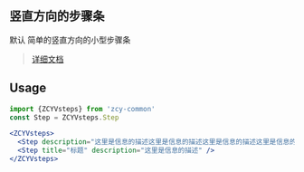 ## 竖直方向的步骤条
默认 简单的竖直方向的小型步骤条
> [详细文档](http://1x.ant.design/components/steps/)

## Usage
```jsx
import {ZCYVsteps} from 'zcy-common'
const Step = ZCYVsteps.Step

<ZCYVsteps>
  <Step description="这里是信息的描述这里是信息的描述这里是信息的描述这里是信息的描述" />
  <Step title="标题" description="这里是信息的描述" />
</ZCYVsteps>
```

